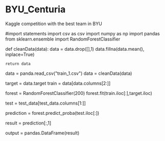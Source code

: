 # BYU_Centuria
Kaggle competition with the best team in BYU

#import statements
import csv as csv
import numpy as np
import pandas
from sklearn.ensemble import RandomForestClassifier

def cleanData(data):
    data = data.drop([],1)
    data.fillna(data.mean(), inplace=True)
    
    return data

data = panda.read_csv("train_1.csv")
data = cleanData(data)

target = data.target
train = data[data.columns[2:]]

forest = RandomForestClassifier(200)
forest.fit(train.iloc[:],target.iloc)

test = test_data[test_data.columns[1:]]

prediction = forest.predict_proba(test.iloc[:])

result = prediction[:,1]

output = pandas.DataFrame(result)
